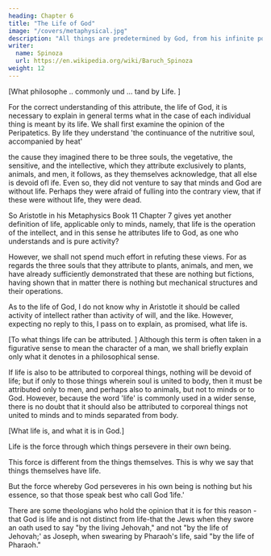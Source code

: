 ```yaml
---
heading: Chapter 6
title: "The Life of God"
image: "/covers/metaphysical.jpg"
description: "All things are predetermined by God, from his infinite power and not from his free will"
writer:
  name: Spinoza
  url: https://en.wikipedia.org/wiki/Baruch_Spinoza
weight: 12
---
```




[What philosophe .. commonly und ... tand by Life. ] 

For the correct understanding of this attribute, the life of God, it is necessary to explain in general terms what in
the case of each individual thing is meant by its life. We shall first examine the opinion of the Peripatetics. By life they understand 'the continuance of the nutritive soul, accompanied by heat' 

<!-- -see Aristotle De Respirat. Book 1 Chapter 8.6 And be6 [The reference may be to De respiratione 474325, but see also De anima 415a23-2 5 J  -->

the cause they imagined there to be three souls, the vegetative, the sensitive, and the intellective, which they attribute exclusively to plants, animals, and men, it follows, as they themselves acknowledge, that all else is devoid ofl ife. Even so, they did not venture to say that minds and God are without life. Perhaps they were afraid of fulling into the contrary view, that if these were without life, they were dead. 

So Aristotle in his Metaphysics Book 11 Chapter 7 gives yet another definition of life, applicable only to minds, namely, that life is the operation of the intellect, and in this sense he attributes life to God, as one who understands and is pure activity?

However, we shall not spend much effort in refuting these views. For as regards the three souls that they attribute to plants, animals, and men, we have already sufficiently demonstrated that these are nothing but fictions, having shown that in matter there is nothing but mechanical structures and their operations. 

As to the life of God, I do not know why in Aristotle it should be called activity of intellect rather than activity of will, and the like. However, expecting no reply to this, I pass on to explain, as promised, what life is.

[To what things life can be attributed. ] Although this term is often taken in a figurative sense to mean the character of a man, we shall briefly explain only what it denotes in a philosophical sense. 

If life is also to be attributed to corporeal things, nothing will be devoid of life; but if only to those things wherein soul is united to body, then it must be attributed only to men, and perhaps also to animals, but not to minds or to God. However, because the word 'life' is commonly used in a wider sense, there is no doubt that it should also be attributed
to corporeal things not united to minds and to minds separated from body.

[What life is, and what it is in God.]

Life is the force through which things persevere in their own being.

This force is different from the things themselves. This is why we say that things themselves have life. 

But the force whereby God perseveres in his own being is nothing but his essence, so that those speak best who call God 1ife.' 

There are some theologians who hold the opinion that it is for this reason - that God is life and is not distinct from life-that the Jews when they swore an oath used to say "by the living Jehovah," and not "by the life of Jehovah;' as Joseph, when swearing by Pharaoh's life, said "by the life of Pharaoh."
